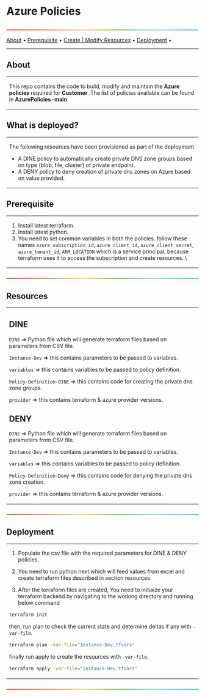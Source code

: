 # Azure Policies

![-----------------------------------------------------](/rainbow.png)

<p align="center">
  
  <a href="#about">About</a> •
  <a href="#prerequisite">Prerequisite</a> •
  <a href="#resources">Create | Modify Resources</a> •
  <a href="#deployment">Deployment</a> •

</p>

---

## About

<table>
<tr>
<td>
  
This repo contains the code to build, modify and maintain the **Azure policies** required for **Customer**. The list of policies available can be found in **AzurePolicies-main**



</td>
</tr>
</table>


## What is deployed?

<table>
<tr>
<td>
  
The following resources have been provisioned as part of the deployment

* A DINE policy to automatically create private DNS zone groups based on type (blob, file, cluster) of private endpoint.
* A DENY policy to deny creation of private dns zones on Azure based on value provided.

</td>
</tr>
</table>

## Prerequisite

<table>
<tr>
<td>

1. Install latest terraform.
2. Install latest python.
3. You need to set common variables in both the policies. follow these names `azure_subscription_id`, `azure_client_id`, `azure_client_secret`, `azure_tenant_id`, `ARM_LOCATION` which is a service principal, because terraform uses it to access the subscription and create resources. \
  
</td>
</tr>
</table>

![-----------------------------------------------------](/rainbow.png)

## Resources

<table>
<tr>
<td>
  
## DINE

`DINE` => Python file which will generate terraform files based on parameters from CSV file.

`Instance-Dev` => this contains parameters to be passed to variables.

`variables` => this contains variables to be passed to policy definition.

`Policy-Definition-DINE` => this contains code for creating the private dns zone groups.

`provider` => this contains terraform & azure provider versions.

## DENY

`DINE` => Python file which will generate terraform files based on parameters from CSV file.

`Instance-Dev` => this contains parameters to be passed to variables.

`variables` => this contains variables to be passed to policy definition.

`Policy-Definition-Deny` => this contains code for denying the private dns zone creation.

`provider` => this contains terraform & azure provider versions.
</td>
</tr>
</table>

![-----------------------------------------------------](/rainbow.png)

  
## Deployment
  
<table>
<tr>
<td>

1. Populate the csv file with the required parameters for DINE & DENY policies.
2. You need to run python next which will feed values from excel and create terraform files described in section resources

3. After the terraform files are created, You need to initiaize your terraform backend by navigating to the working directory and running below command

```bash
terraform init
```

   then, run plan to check the current state and determine deltas if any with `-var-file`.

```bash
terraform plan -var-file="Instance-Dev.tfvars"
```
  
  finally run apply to create the resources with `-var-file`.
   
```bash
terraform apply -var-file="Instance-Dev.tfvars"
```
</td>
</tr>
</table>

![-----------------------------------------------------](/rainbow.png)

